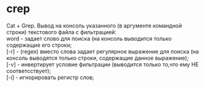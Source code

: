 # crep
Cat + Grep. Вывод на консоль указанного (в аргументе командной строки) текстового файла с фильтрацией:   
word - задает слово для поиска (на консоль выводится только содержащие его строки;      
[-r] - (regex) вместо слова задает регулярное выражение для поиска (на консоль выводятся только строки, содержащие данное выражение);         
[-v] - инвертирует условие фильтрации (выводится только то,что ему НЕ соответсствует);     
[-i] - игнорировать регистр слов;
